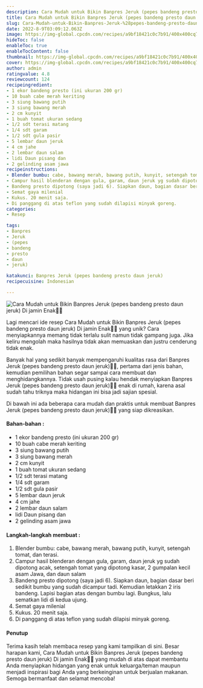 ```yaml
---
description: Cara Mudah untuk Bikin Banpres Jeruk (pepes bandeng presto daun jeruk) Di jamin Enak"
title: Cara Mudah untuk Bikin Banpres Jeruk (pepes bandeng presto daun jeruk) Di jamin Enak
slug: Cara-Mudah-untuk-Bikin-Banpres-Jeruk-%28pepes-bandeng-presto-daun-jeruk%29-Di-jamin-Enak
date: 2022-8-9T03:09:12.063Z
image: https://img-global.cpcdn.com/recipes/a9bf18421c0c7b91/400x400cq70/photo.jpg
hideToc: false
enableToc: true
enableTocContent: false
thumbnail: https://img-global.cpcdn.com/recipes/a9bf18421c0c7b91/400x400cq70/photo.jpg
cover: https://img-global.cpcdn.com/recipes/a9bf18421c0c7b91/400x400cq70/photo.jpg
author: admin
ratingvalue: 4.8
reviewcount: 124
recipeingredient:
- 1 ekor bandeng presto (ini ukuran 200 gr)
- 10 buah cabe merah keriting
- 3 siung bawang putih
- 3 siung bawang merah
- 2 cm kunyit
- 1 buah tomat ukuran sedang
- 1/2 sdt terasi matang
- 1/4 sdt garam
- 1/2 sdt gula pasir
- 5 lembar daun jeruk
- 4 cm jahe
- 2 lembar daun salam
- lidi Daun pisang dan
- 2 gelinding asam jawa
recipeinstructions:
- Blender bumbu: cabe, bawang merah, bawang putih, kunyit, setengah tomat, dan terasi.
- Campur hasil blenderan dengan gula, garam, daun jeruk yg sudah dipotong acak, setengah tomat yang dipotong kasar, 2 gumpalan kecil asam Jawa, dan daun salam
- Bandeng presto dipotong (saya jadi 6). Siapkan daun, bagian dasar beri sedikit bumbu yang sudah dicampur tadi. Kemudian letakkan 2 iris bandeng. Lapisi bagian atas dengan bumbu lagi. Bungkus, lalu sematkan lidi di kedua ujung.
- Semat gaya milenial
- Kukus. 20 menit saja.
- Di panggang di atas teflon yang sudah dilapisi minyak goreng.
categories:
- Resep

tags:
- Banpres
- Jeruk
- (pepes
- bandeng
- presto
- daun
- jeruk)

katakunci: Banpres Jeruk (pepes bandeng presto daun jeruk)
recipecuisine: Indonesian

---
```


![Cara Mudah untuk Bikin Banpres Jeruk (pepes bandeng presto daun jeruk) Di jamin Enak👩‍🍳](https://img-global.cpcdn.com/recipes/a9bf18421c0c7b91/400x400cq70/photo.jpg)

Lagi mencari ide resep Cara Mudah untuk Bikin Banpres Jeruk (pepes bandeng presto daun jeruk) Di jamin Enak👩‍🍳 yang unik? Cara menyiapkannya memang tidak terlalu sulit namun tidak gampang juga. Jika keliru mengolah maka hasilnya tidak akan memuaskan dan justru cenderung tidak enak.

Banyak hal yang sedikit banyak mempengaruhi kualitas rasa dari Banpres Jeruk (pepes bandeng presto daun jeruk)👩‍🍳, pertama dari jenis bahan, kemudian pemilihan bahan segar sampai cara membuat dan menghidangkannya. Tidak usah pusing kalau hendak menyiapkan Banpres Jeruk (pepes bandeng presto daun jeruk)👩‍🍳 enak di rumah, karena asal sudah tahu triknya maka hidangan ini bisa jadi sajian spesial.

Di bawah ini ada beberapa cara mudah dan praktis untuk membuat Banpres Jeruk (pepes bandeng presto daun jeruk)👩‍🍳 yang siap dikreasikan.

<!--inarticleads1-->

#### Bahan-bahan :

- 1 ekor bandeng presto (ini ukuran 200 gr)
- 10 buah cabe merah keriting
- 3 siung bawang putih
- 3 siung bawang merah
- 2 cm kunyit
- 1 buah tomat ukuran sedang
- 1/2 sdt terasi matang
- 1/4 sdt garam
- 1/2 sdt gula pasir
- 5 lembar daun jeruk
- 4 cm jahe
- 2 lembar daun salam
- lidi Daun pisang dan
- 2 gelinding asam jawa

<!--inarticleads2-->

#### Langkah-langkah membuat :

1. Blender bumbu: cabe, bawang merah, bawang putih, kunyit, setengah tomat, dan terasi.
1. Campur hasil blenderan dengan gula, garam, daun jeruk yg sudah dipotong acak, setengah tomat yang dipotong kasar, 2 gumpalan kecil asam Jawa, dan daun salam
1. Bandeng presto dipotong (saya jadi 6). Siapkan daun, bagian dasar beri sedikit bumbu yang sudah dicampur tadi. Kemudian letakkan 2 iris bandeng. Lapisi bagian atas dengan bumbu lagi. Bungkus, lalu sematkan lidi di kedua ujung.
1. Semat gaya milenial
1. Kukus. 20 menit saja.
1. Di panggang di atas teflon yang sudah dilapisi minyak goreng.

#### Penutup

Terima kasih telah membaca resep yang kami tampilkan di sini. Besar harapan kami, Cara Mudah untuk Bikin Banpres Jeruk (pepes bandeng presto daun jeruk) Di jamin Enak👩‍🍳 yang mudah di atas dapat membantu Anda menyiapkan hidangan yang enak untuk keluarga/teman maupun menjadi inspirasi bagi Anda yang berkeinginan untuk berjualan makanan. Semoga bermanfaat dan selamat mencoba!